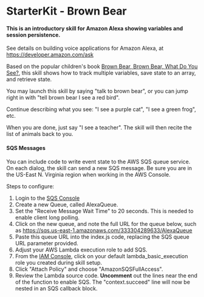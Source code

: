 # StarterKit - Brown Bear


#### This is an introductory skill for Amazon Alexa showing variables and session persistence.

See details on building voice applications for Amazon Alexa, at https://developer.amazon.com/ask

Based on the popular children's book [Brown Bear, Brown Bear, What Do You See?](https://amzn.com/0805047905),
this skill shows how to track multiple variables, save state to an array, and retrieve state.


You may launch this skill by saying "talk to brown bear", or you can jump right in with "tell brown bear I see a red bird".

Continue describing what you see:  "I see a purple cat", "I see a green frog", etc.

When you are done, just say "I see a teacher".  The skill will then recite the list of animals back to you.



#### SQS Messages
You can include code to write event state to the AWS SQS queue service.
On each dialog, the skill can send a new SQS message.
Be sure you are in the US-East N. Virginia region when working in the AWS Console.

Steps to configure:

1. Login to the [SQS Console](https://console.aws.amazon.com/sqs/home?region=us-east-1#)
2. Create a new Queue, called AlexaQueue.
3. Set the "Receive Message Wait Time" to 20 seconds.  This is needed to enable client long polling.
4. Click on the new queue, and note the full URL for the queue below, such as https://sqs.us-east-1.amazonaws.com/333304289633/AlexaQueue
5. Paste this queue URL into the index.js code, replacing the SQS queue URL parameter provided.
6. Adjust your AWS Lambda execution role to add SQS.
7. From the [IAM Console](https://console.aws.amazon.com/iam/home?region=us-east-1#roles), click on your default lambda_basic_execution role you created during skill setup.
8. Click "Attach Policy" and choose "AmazonSQSFullAccess".
9. Review the Lambda source code.  **Uncomment** out the lines near the end of the function to enable SQS.  The "context.succeed" line will now be nested in an SQS callback block.